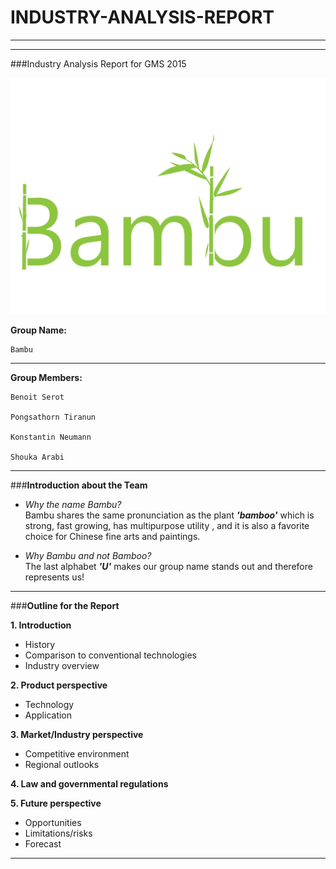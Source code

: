 # INDUSTRY-ANALYSIS-REPORT

___
___

###Industry Analysis Report for GMS 2015

![Bambu Logo](https://github.com/BambuGMS/Industry-Analysis-Report/blob/master/Resources/Logo%20v3.png)

**Group Name:**

    Bambu

___
**Group Members:**

    Benoit Serot

    Pongsathorn Tiranun

    Konstantin Neumann

    Shouka Arabi


___

###**Introduction about the Team**

- _Why the name Bambu?_  
	Bambu shares the same pronunciation as the plant **_'bamboo'_** which is strong, fast growing,  has multipurpose utility , and it is also a favorite choice for Chinese fine arts and paintings.

- _Why Bambu and not Bamboo?_  
	The last alphabet **_'U'_** makes our group name stands out and therefore represents us!

___

###**Outline for the Report**

**1. Introduction**  
* History
* Comparison to conventional technologies
* Industry overview

**2. Product perspective**
* Technology
* Application  

**3. Market/Industry perspective**
* Competitive environment
* Regional outlooks  

**4. Law and governmental regulations**  

**5. Future perspective**
* Opportunities
* Limitations/risks
* Forecast

___
